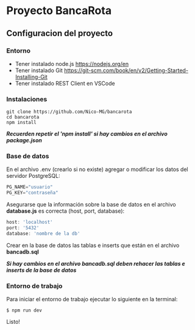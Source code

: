 # Proyecto BancaRota

## Configuracion del proyecto

### **Entorno**
- Tener instalado node.js https://nodejs.org/en
- Tener instalado Git https://git-scm.com/book/en/v2/Getting-Started-Installing-Git
- Tener instalado REST Client en VSCode

### **Instalaciones**
```
git clone https://github.com/Nico-MG/bancarota
cd bancarota
npm install
```
***Recuerden repetir el 'npm install' si hay cambios en el archivo package.json***

### **Base de datos**

En el archivo .env (crearlo si no existe) agregar o modificar los datos del servidor PostgreSQL:

```js
PG_NAME="usuario"
PG_KEY="contraseña"
```
Asegurarse que la información sobre la base de datos en el archivo **database.js** es correcta (host,  port, database):
```js
host: 'localhost'
port: '5432'
database: 'nombre de la db'
```

Crear en la base de datos las tablas e inserts que están en el archivo **bancadb.sql**

***Si hay cambios en el archivo bancadb.sql deben rehacer las tablas e inserts de la base de datos***

### **Entorno de trabajo**

Para iniciar el entorno de trabajo ejecutar lo siguiente en la terminal:
```console
$ npm run dev
```
Listo!


